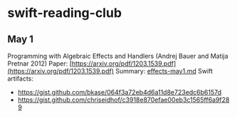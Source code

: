 # swift-reading-club

## May 1

Programming with Algebraic Effects and Handlers (Andrej Bauer and Matija Pretnar 2012)
Paper: [https://arxiv.org/pdf/1203.1539.pdf](https://arxiv.org/pdf/1203.1539.pdf)
Summary: [effects-may1.md](effects-may1.md)
Swift artifacts:
- https://gist.github.com/bkase/064f3a72eb4d6a11d8e723edc6b6157d
- https://gist.github.com/chriseidhof/c3918e870efae00eb3c1565ff6a9f289
